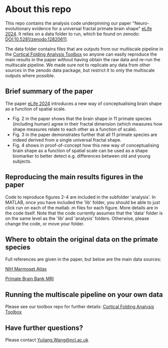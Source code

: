 # About this repo
This repo contains the analysis code underpinning our paper "Neuro-evolutionary evidence for a universal fractal primate brain shape" [eLife 2024](https://elifesciences.org/reviewed-preprints/92080). 
It relies on a data folder to run, which be found on zenodo: [DOI:10.5281/zenodo.12820611](https://zenodo.org/records/12820611).

The data folder contains files that are outputs from our multiscale pipeline in the [Cortical Folding Analysis Toolbox](https://github.com/cnnp-lab/CorticalFoldingAnalysisTools) so anyone can easily reproduce the main results in the paper without having obtain the raw data and re-run the multiscale pipeline. We made sure not to replicate any data from other sources in the zenodo data package, but restrict it to only the multiscale outputs where possible.

## Brief summary of the paper
The paper [eLife 2024](https://elifesciences.org/reviewed-preprints/92080) introduces a new way of conceptualising brain shape as a function of spatial scale. 
* Fig. 2 in the paper shows that the brain shape in 11 primate species (including human) agree in their fractal dimension (which measures how shape measures relate to each other as a function of scale).
* Fig. 3 in the paper demonstrates further that all 11 primate species are indeed derived from a single universal fractal shape.
* Fig. 4 shows in proof-of-concept how this new way of conceptualising brain shape as a function of spatial scale can be used as a shape biomarker to better detect e.g. differences between old and young subjects.

## Reproducing the main results figures in the paper

Code to reproduce figures 2-4 are included in the subfolder 'analysis'. In MATLAB, once you have included the 'lib' folder, you should be able to just click run on each of the matlab .m files for each figure. More details are in the code itself.
Note that the code currently assumes that the 'data' folder is on the same level as the 'lib' and 'analysis' folders. Otherwise, please change the code, or move your folder.

## Where to obtain the original data on the primate species

Full references are given in the paper, but below are the main data sources:

[NIH Marmoset Atlas](https://www.nitrc.org/projects/nih_marmoset/)

[Primate Brain Bank MRI](https://zenodo.org/records/5044936)

## Running the multiscale pipeline on your own data

Please see our toolbox repo for further details:
[Cortical Folding Analysis Toolbox](https://github.com/cnnp-lab/CorticalFoldingAnalysisTools)

## Have further questions?

Please contact Yujiang.Wang@ncl.ac.uk
